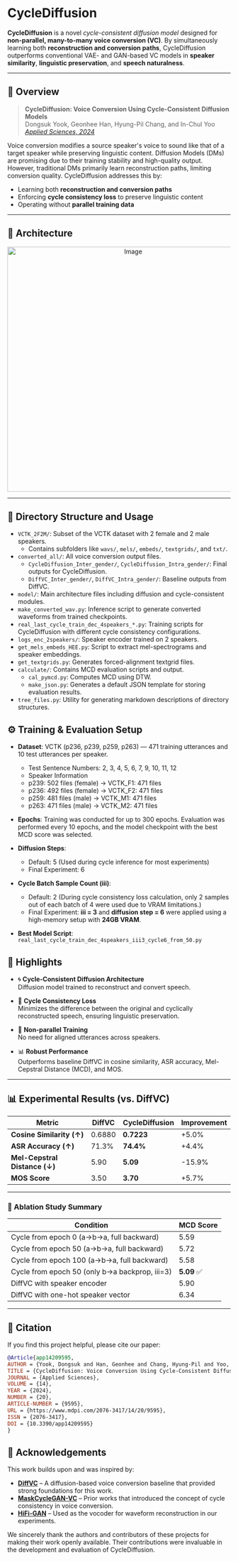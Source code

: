 # CycleDiffusion

**CycleDiffusion** is a novel *cycle-consistent diffusion model* designed for **non-parallel, many-to-many voice conversion (VC)**. By simultaneously learning both **reconstruction and conversion paths**, CycleDiffusion outperforms conventional VAE- and GAN-based VC models in **speaker similarity**, **linguistic preservation**, and **speech naturalness**.

---

## 📝 Overview

> **CycleDiffusion: Voice Conversion Using Cycle-Consistent Diffusion Models**  
> Dongsuk Yook, Geonhee Han, Hyung-Pil Chang, and In-Chul Yoo  
> [*Applied Sciences, 2024*](https://doi.org/10.3390/app14209595)

Voice conversion modifies a source speaker's voice to sound like that of a target speaker while preserving linguistic content. Diffusion Models (DMs) are promising due to their training stability and high-quality output. However, traditional DMs primarily learn reconstruction paths, limiting conversion quality. CycleDiffusion addresses this by:

- Learning both **reconstruction and conversion paths**
- Enforcing **cycle consistency loss** to preserve linguistic content
- Operating without **parallel training data**

---

## 🧠 Architecture

<p align="center">
  <img width="552" alt="Image" src="https://github.com/user-attachments/assets/d71929d9-e3d4-4e11-b205-f49208fa680b" />
</p>

---

## 📁 Directory Structure and Usage
- `VCTK_2F2M/`: Subset of the VCTK dataset with 2 female and 2 male speakers.
  - Contains subfolders like `wavs/`, `mels/`, `embeds/`, `textgrids/`, and `txt/`.
- `converted_all/`: All voice conversion output files.
  - `CycleDiffusion_Inter_gender/`, `CycleDiffusion_Intra_gender/`: Final outputs for CycleDiffusion.
  - `DiffVC_Inter_gender/`, `DiffVC_Intra_gender/`: Baseline outputs from DiffVC.
- `model/`: Main architecture files including diffusion and cycle-consistent modules.
- `make_converted_wav.py`: Inference script to generate converted waveforms from trained checkpoints.
- `real_last_cycle_train_dec_4speakers_*.py`: Training scripts for CycleDiffusion with different cycle consistency configurations.
- `logs_enc_2speakers/`: Speaker encoder trained on 2 speakers.
- `get_mels_embeds_HEE.py`: Script to extract mel-spectrograms and speaker embeddings.
- `get_textgrids.py`: Generates forced-alignment textgrid files.
- `calculate/`: Contains MCD evaluation scripts and output.
  - `cal_pymcd.py`: Computes MCD using DTW.
  - `make_json.py`: Generates a default JSON template for storing evaluation results.
- `tree_files.py`: Utility for generating markdown descriptions of directory structures.

## ⚙️ Training & Evaluation Setup
- **Dataset**: VCTK (p236, p239, p259, p263) — 471 training utterances and 10 test utterances per speaker.
  - Test Sentence Numbers: 2, 3, 4, 5, 6, 7, 9, 10, 11, 12
  - Speaker Information
  - p239: 502 files (female) → VCTK_F1: 471 files
  - p236: 492 files (female) → VCTK_F2: 471 files
  - p259: 481 files (male) → VCTK_M1: 471 files
  - p263: 471 files (male) → VCTK_M2: 471 files
  
- **Epochs**: Training was conducted for up to 300 epochs. Evaluation was performed every 10 epochs, and the model checkpoint with the best MCD score was selected.
- **Diffusion Steps**:
  - Default: 5 (Used during cycle inference for most experiments)
  - Final Experiment: 6
- **Cycle Batch Sample Count (iii)**:
  - Default: 2 (During cycle consistency loss calculation, only 2 samples out of each batch of 4 were used due to VRAM limitations.)
  - Final Experiment: **iii = 3** and **diffusion step = 6** were applied using a high-memory setup with **24GB VRAM**.
- **Best Model Script**:  
  `real_last_cycle_train_dec_4speakers_iii3_cycle6_from_50.py`

## 🚩 Highlights

- 🌀 **Cycle-Consistent Diffusion Architecture**  
  Diffusion model trained to reconstruct and convert speech.

- 🔁 **Cycle Consistency Loss**  
  Minimizes the difference between the original and cyclically reconstructed speech, ensuring linguistic preservation.

- 🔗 **Non-parallel Training**  
  No need for aligned utterances across speakers.

- 📊 **Robust Performance**  
  Outperforms baseline DiffVC in cosine similarity, ASR accuracy, Mel-Cepstral Distance (MCD), and MOS.

---

## 📊 Experimental Results (vs. DiffVC)

| Metric | DiffVC | CycleDiffusion | Improvement |
|--------|--------|----------------|-------------|
| **Cosine Similarity (↑)** | 0.6880 | **0.7223** | +5.0% |
| **ASR Accuracy (↑)** | 71.3% | **74.4%** | +4.4% |
| **Mel-Cepstral Distance (↓)** | 5.90 | **5.09** | -15.9% |
| **MOS Score** | 3.50 | **3.70** | +5.7% |

---

### 🧪 Ablation Study Summary

| Condition                                           | MCD Score |
|----------------------------------------------------|-----------|
| Cycle from epoch 0 (a→b→a, full backward)           | 5.59      |
| Cycle from epoch 50 (a→b→a, full backward)          | 5.72      |
| Cycle from epoch 100 (a→b→a, full backward)         | 5.58      |
| Cycle from epoch 50 (only b→a backprop, iii=3)      | **5.09** ✅ |
| DiffVC with speaker encoder                         | 5.90      |
| DiffVC with one-hot speaker vector                  | 6.34      |

---

## 📖 Citation

If you find this project helpful, please cite our paper:

```bibtex
@Article{app14209595,
AUTHOR = {Yook, Dongsuk and Han, Geonhee and Chang, Hyung-Pil and Yoo, In-Chul},
TITLE = {CycleDiffusion: Voice Conversion Using Cycle-Consistent Diffusion Models},
JOURNAL = {Applied Sciences},
VOLUME = {14},
YEAR = {2024},
NUMBER = {20},
ARTICLE-NUMBER = {9595},
URL = {https://www.mdpi.com/2076-3417/14/20/9595},
ISSN = {2076-3417},
DOI = {10.3390/app14209595}
}
```

## 🙏 Acknowledgements

This work builds upon and was inspired by:

- **[DiffVC](https://arxiv.org/abs/2109.13821)** – A diffusion-based voice conversion baseline that provided strong foundations for this work.
- **[MaskCycleGAN-VC](https://arxiv.org/abs/2102.12841)** – Prior works that introduced the concept of cycle consistency in voice conversion.
- **[HiFi-GAN](https://arxiv.org/abs/2010.05646)** – Used as the vocoder for waveform reconstruction in our experiments.

We sincerely thank the authors and contributors of these projects for making their work openly available. Their contributions were invaluable in the development and evaluation of CycleDiffusion.
